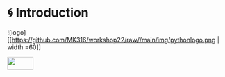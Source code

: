# 🌀 Introduction  

![logo][[https://github.com/MK316/workshop22/raw//main/img/pythonlogo.png | width =60]]  

<img src="[https://your-image-url.type](https://github.com/MK316/workshop22/raw//main/img/pythonlogo.png)" width="60" height="30">
